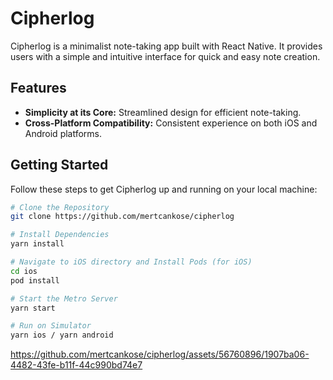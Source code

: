 # Cipherlog

Cipherlog is a minimalist note-taking app built with React Native. It provides users with a simple and intuitive interface for quick and easy note creation.

## Features

- **Simplicity at its Core:** Streamlined design for efficient note-taking.
- **Cross-Platform Compatibility:** Consistent experience on both iOS and Android platforms.

## Getting Started

Follow these steps to get Cipherlog up and running on your local machine:

```bash
# Clone the Repository
git clone https://github.com/mertcankose/cipherlog

# Install Dependencies
yarn install

# Navigate to iOS directory and Install Pods (for iOS)
cd ios
pod install

# Start the Metro Server
yarn start

# Run on Simulator
yarn ios / yarn android
```



https://github.com/mertcankose/cipherlog/assets/56760896/1907ba06-4482-43fe-b11f-44c990bd74e7


